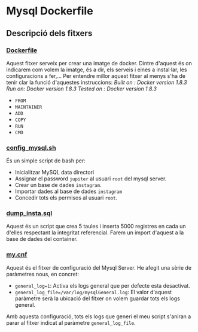 # Mysql Dockerfile 


## Descripció dels fitxers 

### [Dockerfile](Dockerfile)  
Aquest fitxer serveix per crear una imatge de docker. Dintre d'aquest és on indicarem com volem la imatge, és a dir, els serveis i eines a instal·lar, les configuracions a fer,... Per entendre millor aquest fitxer al menys s'ha de tenir clar la funció d'aquestes instruccions:
*Built on : Docker version 1.8.3 Run on: Docker version 1.8.3 Tested on : Docker version 1.8.3*

* `FROM`
* `MAINTAINER`
* `ADD`
* `COPY`
* `RUN`
* `CMD`  

### [config_mysql.sh](config_mysql.sh)  
És un simple script de bash per: 

* Inicialitzar MySQL data directori 
* Assignar el password `jupiter` al usuari `root` del mysql server.  
* Crear un base de dades `instagram`.
* Importar dades al base de dades `instagram`
* Concedir tots els permisos al usuari `root`.  

### [dump_insta.sql](dump_insta.sql)   
Aquest és un script que crea 5 taules i inserta 5000 registres en cada un d'elles respectant la integritat referencial. Farem un import d'aquest a la base de dades del container.  

### [my.cnf](my.cnf)  
Aquest és el fitxer de configuració del Mysql Server. He afegit una sèrie de paràmetres nous, en concret:  

* `general_log=1`: Activa els logs general que per defecte esta desactivat.  
* `general_log_file=/var/log/mysqlGeneral.log`: El valor d'aquest paràmetre serà la ubicació del fitxer on volem guardar tots els logs general.  

Amb aquesta configuració,  tots els logs que generi el meu script s'aniran a parar al fitxer indicat al paràmetre `general_log_file`.

